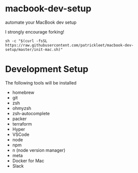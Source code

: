 # macbook-dev-setup
automate your MacBook dev setup

I strongly encourage forking!

```
sh -c "$(curl -fsSL https://raw.githubusercontent.com/patrickleet/macbook-dev-setup/master/init-mac.sh)"
```

# Development Setup

The following tools will be installed

* homebrew
* git
* zsh
* ohmyzsh
* zsh-autocomplete
* packer
* terraform
* Hyper
* VSCode
* node
* npm
* n (node version manager)
* meta
* Docker for Mac
* Slack
